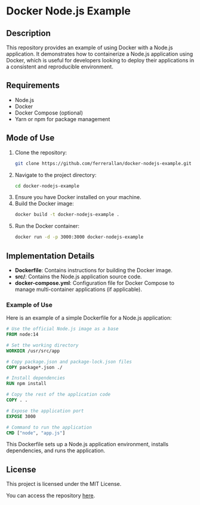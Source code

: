
# Docker Node.js Example

## Description

This repository provides an example of using Docker with a Node.js application. It demonstrates how to containerize a Node.js application using Docker, which is useful for developers looking to deploy their applications in a consistent and reproducible environment.

## Requirements

- Node.js
- Docker
- Docker Compose (optional)
- Yarn or npm for package management

## Mode of Use

1. Clone the repository:
   ```bash
   git clone https://github.com/ferrerallan/docker-nodejs-example.git
   ```
2. Navigate to the project directory:
   ```bash
   cd docker-nodejs-example
   ```
3. Ensure you have Docker installed on your machine.
4. Build the Docker image:
   ```bash
   docker build -t docker-nodejs-example .
   ```
5. Run the Docker container:
   ```bash
   docker run -d -p 3000:3000 docker-nodejs-example
   ```

## Implementation Details

- **Dockerfile**: Contains instructions for building the Docker image.
- **src/**: Contains the Node.js application source code.
- **docker-compose.yml**: Configuration file for Docker Compose to manage multi-container applications (if applicable).

### Example of Use

Here is an example of a simple Dockerfile for a Node.js application:

```dockerfile
# Use the official Node.js image as a base
FROM node:14

# Set the working directory
WORKDIR /usr/src/app

# Copy package.json and package-lock.json files
COPY package*.json ./

# Install dependencies
RUN npm install

# Copy the rest of the application code
COPY . .

# Expose the application port
EXPOSE 3000

# Command to run the application
CMD ["node", "app.js"]
```

This Dockerfile sets up a Node.js application environment, installs dependencies, and runs the application.

## License

This project is licensed under the MIT License.

You can access the repository [here](https://github.com/ferrerallan/docker-nodejs-example).
